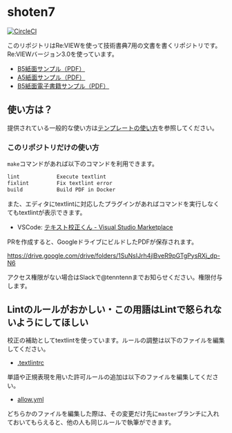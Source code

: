 # shoten7
[![CircleCI](https://circleci.com/gh/gopherdojo/shoten7.svg?style=svg)][circleci]

[circleci]:https://circleci.com/gh/gopherdojo/shoten7

このリポジトリはRe:VIEWを使って技術書典7用の文書を書くリポジトリです。Re:VIEWバージョン3.0を使っています。


 * [B5紙面サンプル（PDF）](https://github.com/TechBooster/ReVIEW-Template/tree/master/pdf-sample/TechBooster-Template-B5.pdf)
 * [A5紙面サンプル（PDF）](https://github.com/TechBooster/ReVIEW-Template/tree/master/pdf-sample/TechBooster-Template-A5.pdf)
 * [B5紙面電子書籍サンプル（PDF）](https://github.com/TechBooster/ReVIEW-Template/tree/master/pdf-sample/TechBooster-Template-ebook.pdf)

## 使い方は？
提供されている一般的な使い方は[テンプレートの使い方](./TEMPLATE_README.md)を参照してください。


### このリポジトリだけの使い方
`make`コマンドがあれば以下のコマンドを利用できます。


```bash
lint            Execute textlint
fixlint         Fix textlint error
build           Build PDF in Docker
```

また、エディタにtextlintに対応したプラグインがあればコマンドを実行しなくてもtextlintが表示できます。

- VSCode: [テキスト校正くん - Visual Studio Marketplace](https://marketplace.visualstudio.com/items?itemName=ICS.japanese-proofreading)

PRを作成すると、GoogleドライブにビルドしたPDFが保存されます。

https://drive.google.com/drive/folders/1SuNsIJrh4jlBveR9pGTgPysRXj_dp-N6

アクセス権限がない場合はSlackで@tenntennまでお知らせください。権限付与します。


## Lintのルールがおかしい・この用語はLintで怒られないようにしてほしい
校正の補助としてtextlintを使っています。ルールの調整は以下のファイルを編集してください。

- [.textlintrc](https://github.com/gopherdojo/shoten7/blob/master/.textlintrc)

単語や正規表現を用いた許可ルールの追加は以下のファイルを編集してください。


- [allow.yml](https://github.com/gopherdojo/shoten7/blob/master/allow.yml)

どちらかのファイルを編集した際は、その変更だけ先に`master`ブランチに入れておいてもらえると、他の人も同じルールで執筆ができます。


